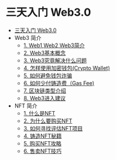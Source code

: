 # 三天入门 Web3.0 
* [三天入门 Web3.0](README.md)
* Web3 简介
  * [1. Web1,Web2,Web3简介](chapters/web3/1.md)
  * [2. Web3基本概念](chapters/web3/2.md)
  * [3. Web3究竟解决什么问题](chapters/web3/3.md)
  * [4. 怎样使用加密钱包(Crypto Wallet)](chapters/web3/4.md)
  * [5. 如何避免钱包诈骗](chapters/web3/5.md)
  * [6. 如何少付铸造费（Gas Fee)](chapters/web3/6.md)
  * [7. 区块链类型介绍](chapters/web3/7.md)
  * [8. Web3进入建议](chapters/web3/8.md)
* NFT 简介
  * [1. 什么是NFT](chapters/NFT/1.md)
  * [2. 为什么要购买NFT](chapters/NFT/2.md)
  * [3. 如何寻找评估NFT项目](chapters/NFT/3.md)
  * [4. 铸造NFT秘籍](chapters/NFT/4.md)
  * [5. 购买NFT攻略](chapters/NFT/5.md)
  * [6. 售卖NFT技巧](chapters/NFT/6.md)

  
  


